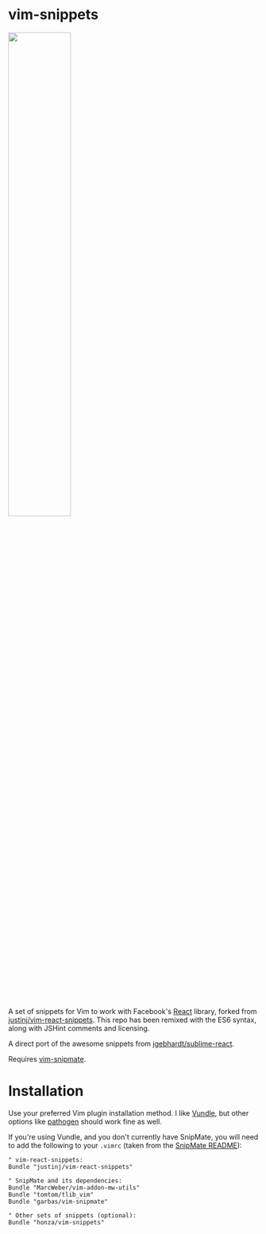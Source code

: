 vim-snippets
==================

<img src="http://i.imgur.com/DnN4Wbi.gif" width="50%" />


A set of snippets for Vim to work with Facebook's [React](http://facebook.github.io/react/) library, forked from [justinj/vim-react-snippets](https://github.com/justinj/vim-react-snippets). This repo has been remixed  with the ES6 syntax, along with JSHint comments and licensing.

A direct port of the awesome snippets from 
[jgebhardt/sublime-react](https://github.com/jgebhardt/sublime-react).

Requires [vim-snipmate](https://github.com/garbas/vim-snipmate).

Installation
============

Use your preferred Vim plugin installation method.
I like [Vundle](http://github.com/gmarik/vundle), but other options like
[pathogen](https://github.com/tpope/vim-pathogen) should work fine as well.

If you're using Vundle, and you don't currently have SnipMate, you will need to
add the following to your `.vimrc` (taken from the [SnipMate README](https://github.com/garbas/vim-snipmate/blob/master/README.md)):

```
" vim-react-snippets:
Bundle "justinj/vim-react-snippets"

" SnipMate and its dependencies:
Bundle "MarcWeber/vim-addon-mw-utils"
Bundle "tomtom/tlib_vim"
Bundle "garbas/vim-snipmate"

" Other sets of snippets (optional):
Bundle "honza/vim-snippets"
```
